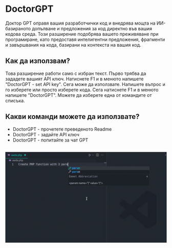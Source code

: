 # DoctorGPT

Доктор GPT оправя вашия разработчички код и внедрява мощта на ИИ-базираното допълване и предложения за код директно във вашия кодова среда. Този разширение подобрява вашето преживяване при програмиране, като предоставя интелигентни предложения, фрагменти и завършвания на кода, базирани на контекста на вашия код.

## Как да използвам?

Това разширение работи само с избран текст. Първо трябва да зададете вашият API ключ. Натиснете F1 и в менюто напишете "DoctorGPT - set API key". Сега може да използвате. Напишете въпрос и го изберете или просто изберете кода. Сега натиснете F1 и в менюто напишете "DoctorGPT". Можете да изберете една от командите от списъка.

## Какви команди можете да използвате?

- DoctorGPT - прочетете преведеното Readme
- DoctorGPT - задайте API ключ
- DoctorGPT - попитайте за чат GPT

##

[![Vscode разширение](/translations/demo.gif 'Демо на Vscode разширение')](https://learnwithyan.com)

#
